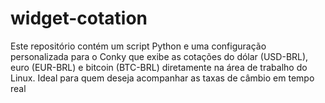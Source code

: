# widget-cotation
Este repositório contém um script Python e uma configuração personalizada para o Conky que exibe as cotações do dólar (USD-BRL), euro (EUR-BRL) e bitcoin (BTC-BRL) diretamente na área de trabalho do Linux. Ideal para quem deseja acompanhar as taxas de câmbio em tempo real
